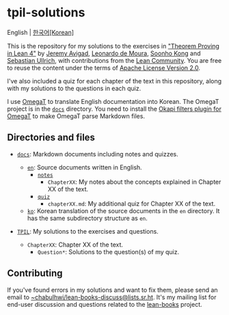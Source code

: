 # tpil-solutions

English | [한국어[Korean]](./README.ko.md)

This is the repository for my solutions to the exercises in ["Theorem Proving in
Lean 4"][tpil] by [Jeremy Avigad][ja], [Leonardo de Moura][ldm], [Soonho
Kong][sk] and [Sebastian Ullrich][su], with contributions from the [Lean
Community][lean-comm]. You are free to reuse the content under the terms of
[Apache License Version 2.0](./LICENSE).

I've also included a quiz for each chapter of the text in this repository, along
with my solutions to the questions in each quiz.

I use [OmegaT][omt] to translate English documentation into Korean. The OmegaT
project is in the [`docs`](./docs) directory. You need to install the [Okapi
filters plugin for OmegaT][okapi] to make OmegaT parse Markdown files.

## Directories and files

* [`docs`](./docs): Markdown documents including notes and quizzes.
  * [`en`](./docs/en): Source documents written in English.
    * [`notes`](./docs/en/notes)
      * `ChapterXX`: My notes about the concepts explained in Chapter XX of the
        text.
    * [`quiz`](./docs/en/quiz)
      * `chapterXX.md`: My additional quiz for Chapter XX of the text.
  * [`ko`](./docs/ko): Korean translation of the source documents in the `en`
    directory. It has the same subdirectory structure as `en`.

* [`TPIL`](./TPIL): My solutions to the exercises and questions.
  * `ChapterXX`: Chapter XX of the text.
    * `Question*`: Solutions to the question(s) of my quiz.

## Contributing

If you've found errors in my solutions and want to fix them, please send an
email to <~chabulhwi/lean-books-discuss@lists.sr.ht>. It's my mailing list for
end-user discussion and questions related to the [lean-books][lean-books]
project.

[tpil]: https://lean-lang.org/theorem_proving_in_lean4/title_page.html
[ja]: https://www.andrew.cmu.edu/user/avigad/
[ldm]: https://leodemoura.github.io/about.html
[sk]: https://soonhokong.github.io/
[su]: https://sebasti.a.nullri.ch/
[lean-comm]: https://leanprover-community.github.io/
[omt]: https://omegat.org/
[okapi]: https://okapiframework.org/wiki/index.php/Okapi_Filters_Plugin_for_OmegaT
[lean-books]: https://sr.ht/~chabulhwi/lean-books/
